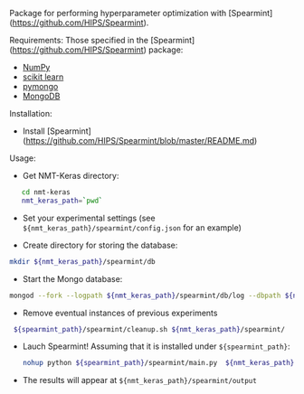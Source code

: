 Package for performing hyperparameter optimization with [Spearmint] (https://github.com/HIPS/Spearmint).

Requirements:  Those specified in the [Spearmint] (https://github.com/HIPS/Spearmint) package:

* [NumPy](http://www.numpy.org/)
* [scikit learn](http://scikit-learn.org/stable/index.html)
* [pymongo](https://api.mongodb.org/python/current)
* [MongoDB](https://www.mongodb.org)

Installation: 

* Install [Spearmint] (https://github.com/HIPS/Spearmint/blob/master/README.md)

Usage:


 * Get NMT-Keras directory:
 
 ```bash
    cd nmt-keras
    nmt_keras_path=`pwd`
 ```
 
 * Set your experimental settings (see `${nmt_keras_path}/spearmint/config.json` for an example)
  
 * Create directory for storing the database:
 
 ```bash
 mkdir ${nmt_keras_path}/spearmint/db
 ```
 
 * Start the Mongo database:
 
 ```bash
 mongod --fork --logpath ${nmt_keras_path}/spearmint/db/log --dbpath ${nmt_keras_path}/spearmint/db
 ```
 
  * Remove eventual instances of previous experiments
  
 ```bash
  ${spearmint_path}/spearmint/cleanup.sh ${nmt_keras_path}/spearmint/
 ```
 
 * Lauch Spearmint! Assuming that it is installed under `${spearmint_path}`:
 
    ```bash
    nohup python ${spearmint_path}/spearmint/main.py  ${nmt_keras_path}/spearmint --config=${nmt_keras_path}/spearmint/config.json > logs/spearmint.log 2> logs/spearmint.err &
    ```
    
 * The results will appear at `${nmt_keras_path}/spearmint/output` 